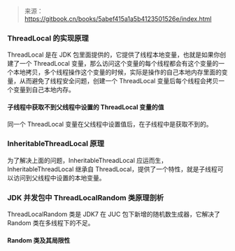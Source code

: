 > 来源：https://gitbook.cn/books/5abef415a1a5b4123501526e/index.html

### ThreadLocal 的实现原理

ThreadLocal 是在 JDK 包里面提供的，它提供了线程本地变量，也就是如果你创建了一个 ThreadLocal 变量，那么访问这个变量的每个线程都会有这个变量的一个本地拷贝，多个线程操作这个变量的时候，实际是操作的自己本地内存里面的变量，从而避免了线程安全问题，创建一个 ThreadLocal 变量后每个线程会拷贝一个变量到自己本地内存。

#### 子线程中获取不到父线程中设置的 ThreadLocal 变量的值

同一个 ThreadLocal 变量在父线程中设置值后，在子线程中是获取不到的。

### InheritableThreadLocal 原理

为了解决上面的问题，InheritableThreadLocal 应运而生，InheritableThreadLocal 继承自 ThreadLocal，提供了一个特性，就是子线程可以访问到父线程中设置的本地变量。 

### JDK 并发包中 ThreadLocalRandom 类原理剖析

ThreadLocalRandom 类是 JDK7 在 JUC 包下新增的随机数生成器，它解决了 Random 类在多线程下的不足。 

#### Random 类及其局限性

